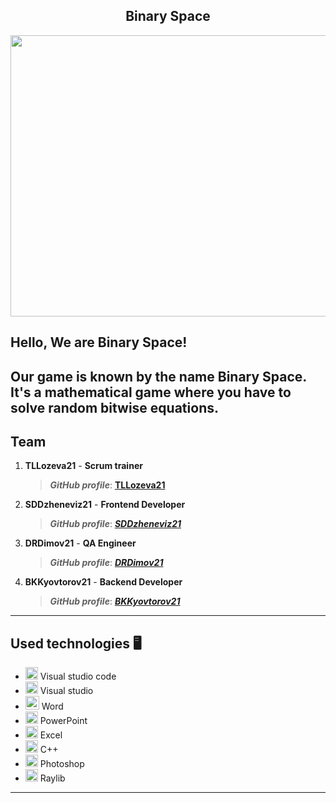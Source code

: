 <h2 align="center">Binary Space</h1>


<p align="center">
<img src="https://cdn.discordapp.com/attachments/883701701935247370/1089728712704016444/logo.png" width="600" height="450">
</p>
  
## Hello, We are Binary Space!

Our game is known by the name Binary Space. It's a mathematical game where you have to solve random bitwise equations.
---
 
 ## Team
1. **TLLozeva21** - **Scrum trainer**	
   > ***GitHub profile***: [**TLLozeva21**](https://github.com/TLLozeva21)	
   
2. **SDDzheneviz21** - **Frontend Developer** 
   > ***GitHub profile***: [***SDDzheneviz21***](https://github.com/SDDzheneviz21)

3. **DRDimov21** - **QA Engineer**	
   > ***GitHub profile***: [***DRDimov21***](https://github.com/DRDimov21)	

4. **BKKyovtorov21** - **Backend Developer**	
   > ***GitHub profile***: [***BKKyovtorov21***](https://github.com/BKKyovtorov21)	

---

## Used technologies 🖥️
- <img src="https://upload.wikimedia.org/wikipedia/commons/thumb/9/9a/Visual_Studio_Code_1.35_icon.svg/2048px-Visual_Studio_Code_1.35_icon.svg.png" width="20"> Visual studio code
- <img src="https://user-images.githubusercontent.com/85344134/175822710-50145fd8-297a-4cb0-adaf-619ce5585e69.png" width="20"> Visual studio
- <img src="https://user-images.githubusercontent.com/85344134/175822623-c0c00191-22b9-4917-9eb5-cb8868fd0a23.png" width="22"> Word
- <img src="https://upload.wikimedia.org/wikipedia/commons/thumb/0/0d/Microsoft_Office_PowerPoint_%282019%E2%80%93present%29.svg/640px-Microsoft_Office_PowerPoint_%282019%E2%80%93present%29.svg.png" width="20"> PowerPoint
- <img src="https://upload.wikimedia.org/wikipedia/commons/thumb/3/34/Microsoft_Office_Excel_%282019%E2%80%93present%29.svg/2203px-Microsoft_Office_Excel_%282019%E2%80%93present%29.svg.png" width="20"> Excel
- <img src="https://user-images.githubusercontent.com/85344134/175822844-50fdef40-52f7-4d65-9c2e-b55bbec1fca3.png" width="20"> C++
- <img src="https://upload.wikimedia.org/wikipedia/commons/2/20/Photoshop_CC_icon.png" width="20"> Photoshop
- <img src="https://hmn-assets-2.ams3.cdn.digitaloceanspaces.com/8eda283a-cf2d-4448-afc5-4600c4ce9621/raylib.png" width="20"> Raylib
---
